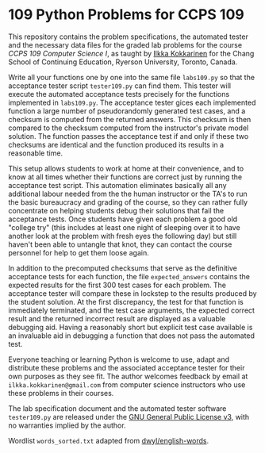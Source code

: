 # 109 Python Problems for CCPS 109

This repository contains the problem specifications, the automated tester and the necessary data files for the graded lab problems for the course *CCPS 109 Computer Science I*, as taught by [Ilkka Kokkarinen](http://www.scs.ryerson.ca/~ikokkari/) for the Chang School of Continuing Education, Ryerson University, Toronto, Canada.

Write all your functions one by one into the same file `labs109.py` so that the acceptance tester script `tester109.py` can find them. This tester will execute the automated acceptance tests precisely for the functions implemented in `labs109.py`. The acceptance tester gices each implemented function a large number of pseudorandomly generated test cases, and a checksum is computed from the returned answers. This checksum is then compared to the checksum computed from the instructor's private model solution. The function passes the acceptance test if and only if these two checksums are identical and the function produced its results in a reasonable time.

This setup allows students to work at home at their convenience, and to know at all times whether their functions are correct just by running the acceptance test script. This automation eliminates basically all any additional labour needed from the the human instructor or the TA's to run the basic bureaucracy and grading of the course, so they can rather fully concentrate on helping students debug their solutions that fail the acceptance tests. Once students have given each problem a good old "college try" (this includes at least one night of sleeping over it to have another look at the problem with fresh eyes the following day) but still haven't been able to untangle that knot, they can contact the course personnel for help to get them loose again. 

In addition to the precomputed checksums that serve as the definitive acceptance tests for each function, the file `expected_answers` contains the expected results for the first 300 test cases for each problem. The acceptance tester will compare these in lockstep to the results produced by the student solution. At the first discrepancy, the test for that function is immediately terminated, and the test case arguments, the expected correct result and the returned incorrect result are displayed as a valuable debugging aid. Having a reasonably short but explicit test case available is an invaluable aid in debugging a function that does not pass the automated test.

Everyone teaching or learning Python is welcome to use, adapt and distribute these problems and the associated acceptance tester for their own purposes as they see fit. The author welcomes feedback by email at `ilkka.kokkarinen@gmail.com` from computer science instructors who use these problems in their courses.

The lab specification document and the automated tester software `tester109.py` are released under the [GNU General Public License v3](https://www.gnu.org/licenses/gpl-3.0.txt), with no warranties implied by the author.

Wordlist `words_sorted.txt` adapted from [dwyl/english-words](https://github.com/dwyl/english-words).
